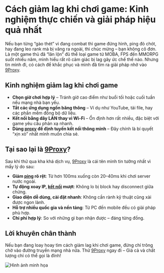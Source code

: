# Cách giảm lag khi chơi game: Kinh nghiệm thực chiến và giải pháp hiệu quả nhất

Nếu bạn từng “gào thét” vì đang combat thì game đứng hình, ping đỏ chót, hay đang leo rank mà bị văng ra ngoài, thì chúc mừng – bạn không cô đơn. Là một game thủ đã “lăn lộn” đủ thể loại game từ MOBA, FPS đến MMORPG suốt nhiều năm, mình hiểu rất rõ cảm giác bị lag gây ức chế thế nào. Nhưng tin mình đi, có cách để khắc phục và mình đã tìm ra giải pháp nhờ vào [9Proxy](https://9proxy.com/).

## Kinh nghiệm giảm lag khi chơi game

- **Chọn giờ chơi hợp lý** – Tránh giờ cao điểm như buổi tối hoặc cuối tuần nếu mạng nhà bạn yếu.
- **Tắt các ứng dụng ngốn băng thông** – Ví dụ như YouTube, tải file, hay các phần mềm đồng bộ dữ liệu.
- **Kết nối bằng dây LAN thay vì Wi-Fi** – Ổn định hơn rất nhiều, đặc biệt với game yêu cầu phản xạ nhanh.
- **Dùng [proxy](https://9proxy.com/) để định tuyến kết nối thông minh** – Đây chính là bí quyết “xịn xò” nhất mình muốn chia sẻ.

## Tại sao lại là [9Proxy](https://9proxy.com/)?

Sau khi thử qua kha khá dịch vụ, [9Proxy](https://9proxy.com/) là cái tên mình tin tưởng nhất vì mấy lý do sau:

- **Giảm [ping](https://9proxy.com/) rõ rệt**: Từ hơn 100ms xuống còn 20–40ms khi chơi server nước ngoài.
- **Tự động xoay IP, [kết nối](https://9proxy.com/) mượt**: Không lo bị block hay disconnect giữa chừng.
- **Giao diện dễ dùng, cài đặt nhanh**: Không cần rành kỹ thuật cũng xài được ngon lành.
- **Hỗ trợ nhiều quốc gia và nền tảng**: Từ PC đến mobile đều có giải pháp phù hợp.
- **Chi phí hợp lý**: So với những gì bạn nhận được – đáng từng đồng.

## Lời khuyên chân thành

Nếu bạn đang loay hoay tìm cách giảm lag khi chơi game, đừng chỉ trông chờ vào đường truyền mạng nhà nữa. Thử [9Proxy](https://9proxy.com/) ngay đi – Giá cả và chất lượng chỉ có thể gọi là đỉnh!

![Hình ảnh minh họa](https://cellphones.com.vn/sforum/wp-content/uploads/2024/04/galaxy-m14-hieu-nang-4-2.jpg)
